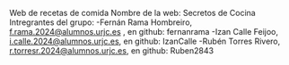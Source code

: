 Web de recetas de comida
Nombre de la web: Secretos de Cocina
Intregrantes del grupo:
  -Fernán Rama Hombreiro, f.rama.2024@alumnos.urjc.es , en github: fernanrama
  -Izan Calle Feijoo, i.calle.2024@alumnos.urjc.es, en github: IzanCalle
  -Rubén Torres Rivero, r.torresr.2024@alumnos.urjc.es, en github: Ruben2843
